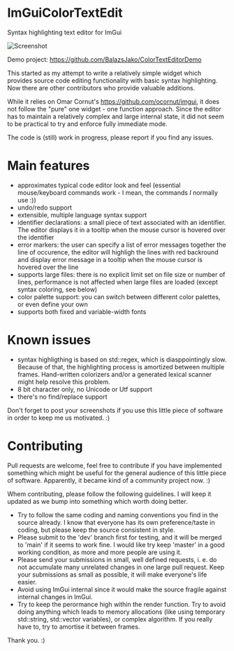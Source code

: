 # ImGuiColorTextEdit
Syntax highlighting text editor for ImGui

![Screenshot](https://github.com/BalazsJako/ImGuiColorTextEdit/blob/master/ImGuiTextEdit.png "Screenshot")

Demo project: https://github.com/BalazsJako/ColorTextEditorDemo

This started as my attempt to write a relatively simple widget which provides source code editing functionality with basic syntax highlighting. Now there are other contributors who provide valuable additions.

While it relies on Omar Cornut's https://github.com/ocornut/imgui, it does not follow the "pure" one widget - one function approach. Since the editor has to maintain a relatively complex and large internal state, it did not seem to be practical to try and enforce fully immediate mode.

The code is (still) work in progress, please report if you find any issues.

# Main features
 - approximates typical code editor look and feel (essential mouse/keyboard commands work - I mean, the commands _I_ normally use :))
 - undo/redo support
 - extensible, multiple language syntax support
 - identifier declarations: a small piece of text associated with an identifier. The editor displays it in a tooltip when the mouse cursor is hovered over the identifier
 - error markers: the user can specify a list of error messages together the line of occurence, the editor will highligh the lines with red backround and display error message in a tooltip when the mouse cursor is hovered over the line
 - supports large files: there is no explicit limit set on file size or number of lines, performance is not affected when large files are loaded (except syntax coloring, see below)
 - color palette support: you can switch between different color palettes, or even define your own
 - supports both fixed and variable-width fonts
 
# Known issues
 - syntax highligthing is based on std::regex, which is diasppointingly slow. Because of that, the highlighting process is amortized between multiple frames. Hand-written colorizers and/or a generated lexical scanner might help resolve this problem.
 - 8 bit character only, no Unicode or Utf support
 - there's no find/replace support

Don't forget to post your screenshots if you use this little piece of software in order to keep me us motivated. :)

# Contributing
Pull requests are welcome, feel free to contribute if you have implemented something which might be useful for the general audience of this little piece of software. Apparently, it became kind of a community project now. :)

Whem contributing, please follow the following guidelines. I will keep it updated as we bump into something which worth doing better.
- Try to follow the same coding and naming conventions you find in the source already. I know that everyone has its own preference/taste in coding, but please keep the source consistent in style.
- Please submit to the 'dev' branch first for testing, and it will be merged to 'main' if it seems to work fine. I would like try keep 'master' in a good working condition, as more and more people are using it.
- Please send your submissions in small, well defined requests, i. e. do not accumulate many unrelated changes in one large pull request. Keep your submissions as small as possible, it will make everyone's life easier.
- Avoid using ImGui internal since it would make the source fragile against internal changes in ImGui.
- Try to keep the perormance high within the render function. Try to avoid doing anything which leads to memory allocations (like using temporary std::string, std::vector variables), or complex algorithm. If you really have to, try to amortise it between frames.

Thank you. :)

